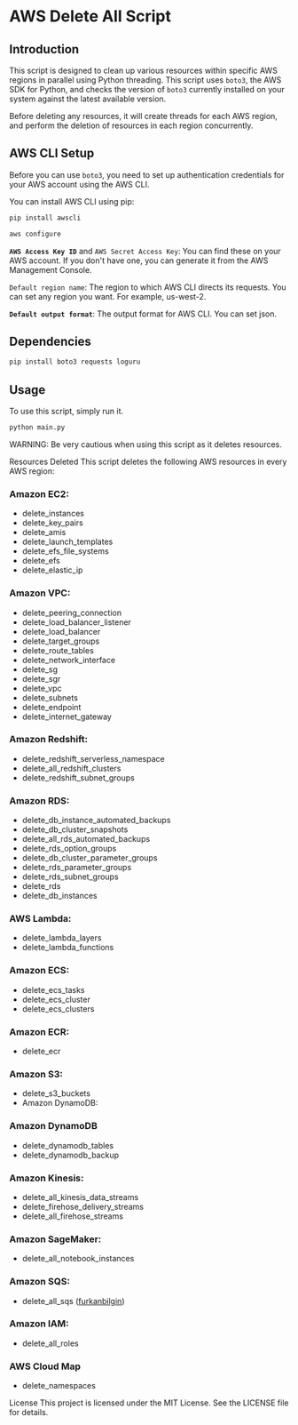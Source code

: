 # AWS Delete All  Script

## Introduction
This script is designed to clean up various resources within specific AWS regions in parallel using Python threading. This script uses `boto3`, the AWS SDK for Python, and checks the version of `boto3` currently installed on your system against the latest available version.

Before deleting any resources, it will create threads for each AWS region, and perform the deletion of resources in each region concurrently.

## AWS CLI Setup
Before you can use `boto3`, you need to set up authentication credentials for your AWS account using the AWS CLI. 

You can install AWS CLI using pip:

```bash
pip install awscli
```
```bash
aws configure
```

**`AWS Access Key ID`** and `AWS Secret Access Key`: You can find these on your AWS account. If you don't have one, you can generate it from the AWS Management Console.

`Default region name`: The region to which AWS CLI directs its requests. You can set any region you want. For example, us-west-2.

**`Default output format`**: The output format for AWS CLI. You can set json.


## Dependencies
```bash
pip install boto3 requests loguru
```



## Usage
To use this script, simply run it.

```bash
python main.py
```




WARNING: Be very cautious when using this script as it deletes resources.


Resources Deleted
This script deletes the following AWS resources in every AWS region:





### **Amazon EC2**:
- delete_instances
- delete_key_pairs
- delete_amis
- delete_launch_templates
- delete_efs_file_systems
- delete_efs
- delete_elastic_ip

### **Amazon VPC**:

- delete_peering_connection
- delete_load_balancer_listener
- delete_load_balancer
- delete_target_groups
- delete_route_tables
- delete_network_interface
- delete_sg
- delete_sgr
- delete_vpc
- delete_subnets
- delete_endpoint
- delete_internet_gateway

### **Amazon Redshift**:

- delete_redshift_serverless_namespace
- delete_all_redshift_clusters
- delete_redshift_subnet_groups


### **Amazon RDS**:

- delete_db_instance_automated_backups
- delete_db_cluster_snapshots
- delete_all_rds_automated_backups
- delete_rds_option_groups
- delete_db_cluster_parameter_groups
- delete_rds_parameter_groups
- delete_rds_subnet_groups
- delete_rds
- delete_db_instances

### **AWS Lambda**:

- delete_lambda_layers
- delete_lambda_functions

### **Amazon ECS**:

- delete_ecs_tasks
- delete_ecs_cluster
- delete_ecs_clusters

### **Amazon ECR**:

- delete_ecr

### **Amazon S3**:

- delete_s3_buckets
- Amazon DynamoDB:

### **Amazon DynamoDB**

- delete_dynamodb_tables
- delete_dynamodb_backup

### **Amazon Kinesis**:

- delete_all_kinesis_data_streams
- delete_firehose_delivery_streams
- delete_all_firehose_streams


### **Amazon SageMaker**:

- delete_all_notebook_instances


### **Amazon SQS**:

- delete_all_sqs ([furkanbilgin](https://github.com/furkanbilgin))

### **Amazon IAM**:

- delete_all_roles

### **AWS Cloud Map** 
- delete_namespaces



License
This project is licensed under the MIT License. See the LICENSE file for details.
